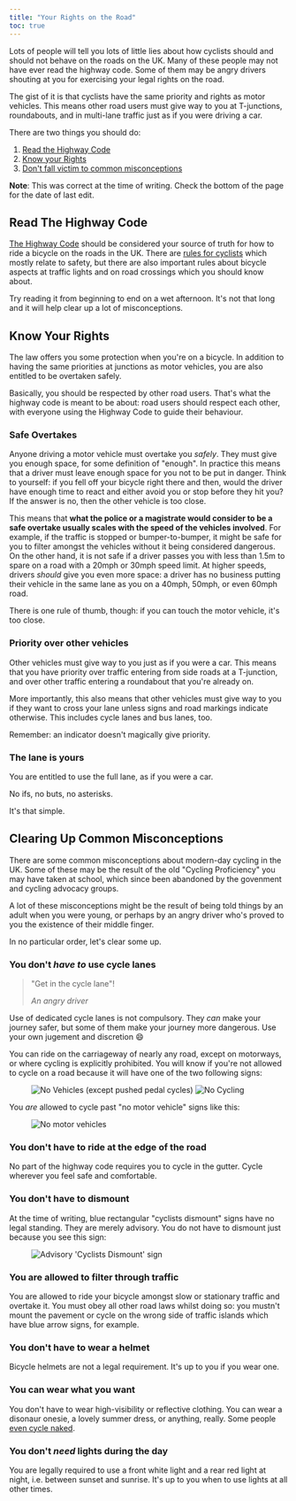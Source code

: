 ```yaml
---
title: "Your Rights on the Road"
toc: true
---
```


Lots of people will tell you lots of little lies about how cyclists should and should not behave on the roads on the UK.
Many of these people may not have ever read the highway code.
Some of them may be angry drivers shouting at you for exercising your legal rights on the road.

The gist of it is that cyclists have the same priority and rights as motor vehicles.
This means other road users must give way to you at T-junctions, roundabouts, and in multi-lane traffic just as if you were driving a car.

There are two things you should do:
1. [Read the Highway Code](#read-the-highway-code)
1. [Know your Rights](#know-your-rights)
1. [Don't fall victim to common misconceptions](#clearing-up-common-misconceptions)

**Note**: This was correct at the time of writing. Check the bottom of the page for the date of last edit.


## Read The Highway Code

[The Highway Code](https://www.gov.uk/guidance/the-highway-code) should be considered your source of truth for how to ride a bicycle on the roads in the UK.
There are [rules for cyclists](https://www.gov.uk/guidance/the-highway-code/rules-for-cyclists-59-to-82) which mostly relate to safety, but there are also important rules about bicycle aspects at traffic lights and on road crossings which you should know about.

Try reading it from beginning to end on a wet afternoon.
It's not that long and it will help clear up a lot of misconceptions.

## Know Your Rights

The law offers you some protection when you're on a bicycle.
In addition to having the same priorities at junctions as motor vehicles, you are also entitled to be overtaken safely.

Basically, you should be respected by other road users.
That's what the highway code is meant to be about: road users should respect each other, with everyone using the Highway Code to guide their behaviour.

### Safe Overtakes

Anyone driving a motor vehicle must overtake you _safely_.
They must give you enough space, for some definition of "enough".
In practice this means that a driver must leave enough space for you not to be put in danger.
Think to yourself: if you fell off your bicycle right there and then, would the driver have enough time to react and either avoid you or stop before they hit you?
If the answer is no, then the other vehicle is too close.

This means that **what the police or a magistrate would consider to be a safe overtake usually scales with the speed of the vehicles involved**.
For example, if the traffic is stopped or bumper-to-bumper, it might be safe for you to filter amongst the vehicles without it being considered dangerous.
On the other hand, it is not safe if a driver passes you with less than 1.5m to spare on a road with a 20mph or 30mph speed limit.
At higher speeds, drivers _should_ give you even more space: a driver has no business putting their vehicle in the same lane as you on a 40mph, 50mph, or even 60mph road.

There is one rule of thumb, though: if you can touch the motor vehicle, it's too close.

### Priority over other vehicles

Other vehicles must give way to you just as if you were a car.
This means that you have priority over traffic entering from side roads at a T-junction, and over other traffic entering a roundabout that you're already on.

More importantly, this also means that other vehicles must give way to you if they want to cross your lane unless signs and road markings indicate otherwise.
This includes cycle lanes and bus lanes, too.

Remember: an indicator doesn't magically give priority.

### The lane is yours

You are entitled to use the full lane, as if you were a car.

No ifs, no buts, no asterisks.

It's that simple.

## Clearing Up Common Misconceptions

There are some common misconceptions about modern-day cycling in the UK.
Some of these may be the result of the old "Cycling Proficiency" you may have taken at school, which since been abandoned by the govenment and cycling advocacy groups.

A lot of these misconceptions might be the result of being told things by an adult when you were young, or perhaps by an angry driver who's proved to you the existence of their middle finger.

In no particular order, let's clear some up.

### You don't _have to_ use cycle lanes

> "Get in the cycle lane"!
>
> <cite>An angry driver</cite>

Use of dedicated cycle lanes is not compulsory.
They _can_ make your journey safer, but some of them make your journey more dangerous.
Use your own jugement and discretion 😄

You can ride on the carriageway of nearly any road, except on motorways, or where cycling is explicitly prohibited.
You will know if you're not allowed to cycle on a road because it will have one of the two following signs:

<figure class="third">
    <img src="{% link /assets/no-vehicles.svg %}" alt="No Vehicles (except pushed pedal cycles)">
    <img src="{% link /assets/no-cycling.svg %}" alt="No Cycling">
</figure>

You _are_ allowed to cycle past "no motor vehicle" signs like this:

<figure class="third">
    <img src="{% link /assets/no-motor-vehicles.svg %}" alt="No motor vehicles">
</figure>

### You don't have to ride at the edge of the road

No part of the highway code requires you to cycle in the gutter.
Cycle wherever you feel safe and comfortable.

### You don't have to dismount

At the time of writing, blue rectangular "cyclists dismount" signs have no legal standing.
They are merely advisory.
You do not have to dismount just because you see this sign:

<figure class="third">
    <img src="{% link /assets/cyclists-dismount.svg %}" alt="Advisory 'Cyclists Dismount' sign">
</figure>

### You are allowed to filter through traffic

You are allowed to ride your bicycle amongst slow or stationary traffic and overtake it.
You must obey all other road laws whilst doing so: you mustn't mount the pavement or cycle on the wrong side of traffic islands which have blue arrow signs, for example.

### You don't have to wear a helmet

Bicycle helmets are not a legal requirement.
It's up to you if you wear one.

### You can wear what you want

You don't have to wear high-visibility or reflective clothing.
You can wear a disonaur onesie, a lovely summer dress, or anything, really.
Some people [even cycle naked](https://wnbrlondon.uk/).

### You don't _need_ lights during the day

You are legally required to use a front white light and a rear red light at night, i.e. between sunset and sunrise.
It's up to you when to use lights at all other times.